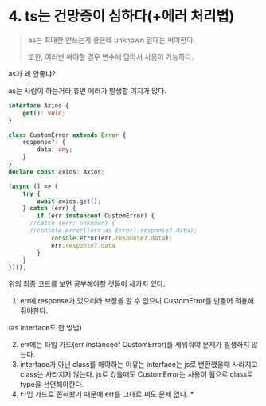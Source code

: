 # 4. ts는 건망증이 심하다(+에러 처리법)

> as는 최대한 안쓰는게 좋은데 unknown 일때는 써야한다.
>
> 또한, 여러번 써야할 경우 변수에 담아서 사용이 가능하다.



as가 왜 안좋냐?

as는 사람이 하는거라 휴먼 에러가 발생할 여지가 많다.



```typescript
interface Axios {
    get(): void;
}

class CustomError extends Error {
    response?: {
        data: any;
    }
}
declare const axios: Axios;

(async () => {
    try {
        await axios.get();
    } catch (err) {
        if (err instanceof CustomError) {
      //catch (err: unknown) {
      //console.error((err as Error).response?.data);
            console.error(err.response?.data);
            err.response?.data
        }
    }
})();
```

위의 최종 코드를 보면 공부해야할 것들이 세가지 있다.



1. err에 response가 있으리라 보장을 할 수 없으니 CustomError를 만들어 적용해줘야한다.

(as interface도 한 방법)

2. err에는 타입 가드(err instanceof CustomError)를 세워줘야 문제가 발생하지 않는다.
3. interface가 아닌 class를 해야하는 이유는 interface는 js로 변환했을때 사라지고 class는 사라지지 않는다. js로 갔을때도 CustomError는 사용이 됨으로 class로 type을 선언해야한다.
4. 타입 가드로 좁혀놨기 때문에 err를 그대로 써도 문제 없다.
   *



